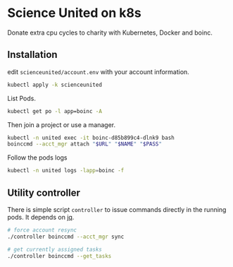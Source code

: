 # Science United on k8s
Donate extra cpu cycles to charity with Kubernetes, Docker and boinc.

## Installation
edit `scienceunited/account.env` with your account information.

```bash
kubectl apply -k scienceunited
```

List Pods.

```bash
kubectl get po -l app=boinc -A
```

Then join a project or use a manager.

```bash
kubectl -n united exec -it boinc-d85b899c4-dlnk9 bash
boinccmd --acct_mgr attach "$URL" "$NAME" "$PASS"
```

Follow the pods logs
```bash
kubectl -n united logs -lapp=boinc -f
```

## Utility controller
There is simple script `controller` to issue commands directly in the running pods. It depends on [jq](https://stedolan.github.io/jq/).


```bash
# force account resync
./controller boinccmd --acct_mgr sync

# get currently assigned tasks
./controller boinccmd --get_tasks
```
